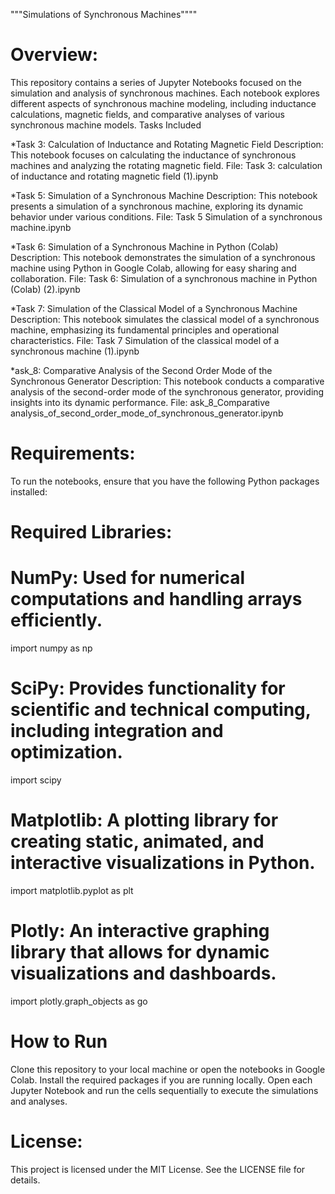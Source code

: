 """Simulations of Synchronous Machines""""

# Overview:
This repository contains a series of Jupyter Notebooks focused on the simulation and analysis of synchronous machines. Each notebook explores different aspects of synchronous machine modeling, including inductance calculations, magnetic fields, and comparative analyses of various synchronous machine models.
Tasks Included

*Task 3: Calculation of Inductance and Rotating Magnetic Field
Description: This notebook focuses on calculating the inductance of synchronous machines and analyzing the rotating magnetic field.
File: Task 3: calculation of inductance and rotating magnetic field (1).ipynb

*Task 5: Simulation of a Synchronous Machine
Description: This notebook presents a simulation of a synchronous machine, exploring its dynamic behavior under various conditions.
File: Task 5 Simulation of a synchronous machine.ipynb

*Task 6: Simulation of a Synchronous Machine in Python (Colab)
Description: This notebook demonstrates the simulation of a synchronous machine using Python in Google Colab, allowing for easy sharing and collaboration.
File: Task 6: Simulation of a synchronous machine in Python (Colab) (2).ipynb

*Task 7: Simulation of the Classical Model of a Synchronous Machine
Description: This notebook simulates the classical model of a synchronous machine, emphasizing its fundamental principles and operational characteristics.
File: Task 7 Simulation of the classical model of a synchronous machine (1).ipynb

*ask_8: Comparative Analysis of the Second Order Mode of the Synchronous Generator
Description: This notebook conducts a comparative analysis of the second-order mode of the synchronous generator, providing insights into its dynamic performance.
File: ask_8_Comparative analysis_of_second_order_mode_of_synchronous_generator.ipynb

# Requirements:
To run the notebooks, ensure that you have the following Python packages installed:

# Required Libraries:
# NumPy: Used for numerical computations and handling arrays efficiently.
import numpy as np
# SciPy: Provides functionality for scientific and technical computing, including integration and optimization.
import scipy
# Matplotlib: A plotting library for creating static, animated, and interactive visualizations in Python.
import matplotlib.pyplot as plt
# Plotly: An interactive graphing library that allows for dynamic visualizations and dashboards.
import plotly.graph_objects as go


# How to Run
Clone this repository to your local machine or open the notebooks in Google Colab.
Install the required packages if you are running locally.
Open each Jupyter Notebook and run the cells sequentially to execute the simulations and analyses.

# License:
This project is licensed under the MIT License. See the LICENSE file for details.
